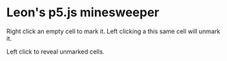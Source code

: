 # **Leon's p5.js minesweeper**

Right click an empty cell to mark it. Left clicking a this same cell will unmark it.

Left click to reveal unmarked cells.
